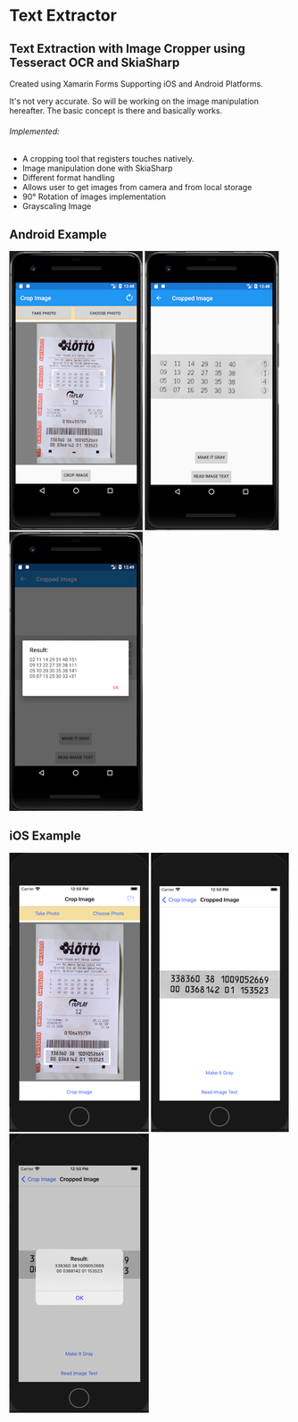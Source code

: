 # Text Extractor

## Text Extraction with Image Cropper using Tesseract OCR and SkiaSharp

Created using Xamarin Forms
Supporting iOS and Android Platforms.

It's not very accurate. So will be working on the image manipulation hereafter.
The basic concept is there and basically works.


###### Implemented:

 * A cropping tool that registers touches natively.
 * Image manipulation done with SkiaSharp
 * Different format handling
 * Allows user to get images from camera and from local storage
 * 90° Rotation of images implementation
 * Grayscaling Image
 
 
## Android Example
![Alt text](Screenshots/Andy01.png?raw=true "Android Example1") ![Alt text](Screenshots/Andy02.png?raw=true "Android Example2") ![Alt text](Screenshots/Andy03.png?raw=true "Android Example3")

## iOS Example
![Alt text](Screenshots/iOS01.png?raw=true "iOS Example1") ![Alt text](Screenshots/iOS02.png?raw=true "iOS Example2") ![Alt text](Screenshots/iOS03.png?raw=true "iOS Example3")

